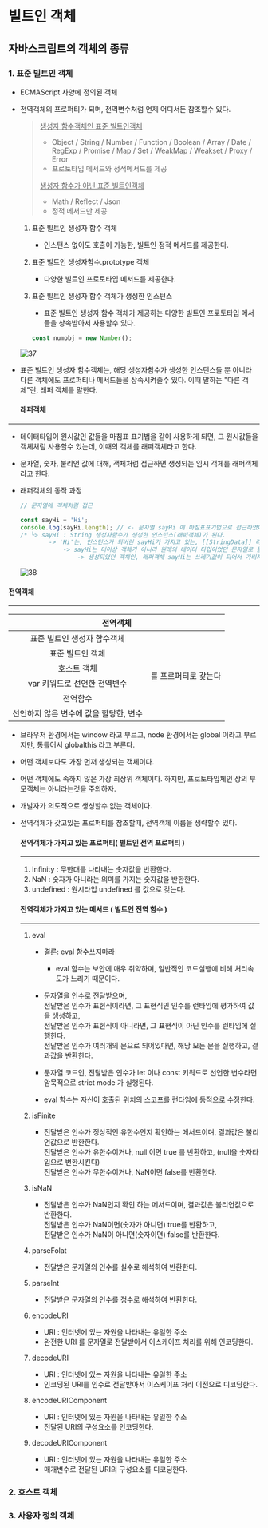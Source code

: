 # 빌트인 객체

## 자바스크립트의 객체의 종류

### 1. 표준 빌트인 객체

- ECMAScript 사양에 정의된 객체

- 전역객체의 프로퍼티가 되며, 전역변수처럼 언제 어디서든 참조할수 있다.

  > <u>생성자 함수객체인 표준 빌트인객체</u>
  >
  > - Object / String / Number / Function / Boolean / Array /  Date / RegExp / Promise / Map / Set / WeakMap / Weakset /  Proxy / Error
  > - 프로토타입 메서드와 정적메서드를 제공
  >
  > <u>생성자 함수가 아닌 표준 빌트인객체</u>
  >
  > - Math / Reflect / Json
  > - 정적 메서드만 제공

  1. 표준 빌트인 생성자 함수 객체
     - 인스턴스 없이도 호출이 가능한, 빌트인 정적 메서드를 제공한다.

  2. 표준 빌트인 생성자함수.prototype 객체
     - 다양한 빌트인 프로토타입 메서드를 제공한다.

  3. 표준 빌트인 생성자 함수 객체가 생성한 인스턴스

     - 표준 빌트인 생성자 함수 객체가 제공하는 다양한 빌트인 프로토타입 메서들을 상속받아서 사용할수 있다.

     ```javascript
     const numobj = new Number();
     ```

  ![37](https://user-images.githubusercontent.com/62126380/95860011-670d9480-0d9a-11eb-8f05-501db96caf70.jpg)

-  표준 빌트인 생성자 함수객체는, 해당 생성자함수가 생성한 인스턴스들 뿐 아니라 다른 객체에도 프로퍼티나 메서드들을 상속시켜줄수 있다. 이때 말하는 "다른 객체"란, 래퍼 객체를 말한다. 

   #### 래퍼객체

  ---

  - 데이터타입이 원시값인 값들을 마침표 표기법을 같이 사용하게 되면, 그 원시값들을 객체처럼 사용할수 있는데, 이때의 객체를 래퍼객체라고 한다.

  - 문자열, 숫자, 불리언 값에 대해, 객체처럼 접근하면 생성되는 임시 객체를 래퍼객체라고 한다.

  - 래퍼객체의 동작 과정

    ```javascript
    // 문자열에 객체처럼 접근
    
    const sayHi = 'Hi'; 
    console.log(sayHi.length); // <- 문자열 sayHi 에 마침표표기법으로 접근하였다. 
    /* └> sayHi : String 생성자함수가 생성한 인스턴스(래퍼객체)가 된다.
     		-> 'Hi'는, 인스턴스가 되버린 sayHi가 가지고 있는, [[StringData]] 라는 내부슬롯의 값으로 저장된다.
            	-> sayHi는 더이상 객체가 아니라 원래의 데이터 타입이었던 문자열로 돌아간다.
            		-> 생성되었던 객체인, 래퍼객체 sayHi는 쓰레기값이 되어서 가비지 컬렉션의 대상이 된다.
    ```

     ![38](https://user-images.githubusercontent.com/62126380/95863017-a342f400-0d9e-11eb-9e28-7fd96f62c66a.jpg) 

  #### 전역객체

  ---

  <table>
      <thead>
      <tr>
        <th colspan=2  align="center" span style="font-weight:bold">전역객체</th>
      </tr>
      </thead>
      <tbody>
      <tr>
        <td align="center">표준 빌트인 생성자 함수객체</td>
          <td rowspan= 6 align="left">를 프로퍼티로 갖는다</td>
          </tr>
  <tr>
  <td align="center">표준 빌트인 객체</td>
          </tr>
  <tr>
  <td align="center">호스트 객체</td>
          </tr>
          <tr>
  <td align="center">var 키워드로 선언한 전역변수</td>
          </tr>
  <tr>
  <td align="center">전역함수</td>
          </tr>
  <tr>
  <td align="center">선언하지 않은 변수에 값을 할당한, 변수</td>
          </tr>
      </tbody>
  </table>

- 브라우저 환경에서는 window 라고 부르고, node 환경에서는 global 이라고 부르지만, 통틀어서 globalthis 라고 부른다.

- 어떤 객체보다도 가장 먼저 생성되는 객체이다. 

- 어떤 객체에도 속하지 않은 가장 최상위 객체이다. 하지만, 프로토타입체인 상의 부모객체는 아니라는것을 주의하자.

- 개발자가 의도적으로 생성할수 없는 객체이다.

- 전역객체가 갖고있는 프로퍼티를 참조할때, 전역객체 이름을 생략할수 있다.

  #### 전역객체가 가지고 있는 프로퍼티( 빌트인 전역 프로퍼티 )

  ---

  1. Infinity : 무한대를 나타내는 숫자값을 반환한다.
  2. NaN : 숫자가 아니라는 의미를 가지는 숫자값을 반환한다.
  3. undefined : 원시타입 undefined 를 값으로 갖는다.

  #### 전역객체가 가지고 있는 메서드 ( 빌트인 전역 함수 )

  ---

  1. eval

     - 결론: eval 함수쓰지마라 
       - eval 함수는 보안에 매우 취약하며, 일반적인 코드실행에 비해 처리속도가 느리기 때문이다. 

     - 문자열을 인수로 전달받으며,<br>전달받은 인수가 표현식이라면, 그 표현식인 인수를 런타임에 평가하여 값을 생성하고,<br>전달받은 인수가 표현식이 아니라면, 그 표현식이 아닌 인수를 런타임에 실행한다. <br>전달받은 인수가 여러개의 문으로 되어있다면, 해당 모든 문을 실행하고, 결과값을 반환한다.
     - 문자열 코드인, 전달받은 인수가 let 이나 const 키워드로 선언한 변수라면 암묵적으로 strict mode 가 실행된다.
     - eval 함수는 자신이 호출된 위치의 스코프를 런타임에 동적으로 수정한다.

  2. isFinite 

     - 전달받은 인수가 정상적인 유한수인지 확인하는 메서드이며, 결과값은 불리언값으로 반환한다.<br>전달받은 인수가 유한수이거나, null 이면 true 를 반환하고, (null을 숫자타입으로 변환시킨다)<br>전달받은 인수가 무한수이거나, NaN이면 false를 반환한다.

  3. isNaN

     - 전달받은 인수가 NaN인지 확인 하는 메서드이며, 결과값은 불리언값으로 반환한다.<br>전달받은 인수가 NaN이면(숫자가 아니면) true를 반환하고,<br>전달받은 인수가 NaN이 아니면(숫자이면) false를 반환한다.

  4. parseFolat

     - 전달받은 문자열의 인수를 실수로 해석하여 반환한다.

  5. parseInt

     - 전달받은 문자열의 인수를 정수로 해석하여 반환한다.

  6. encodeURI

     - URI : 인터넷에 있는 자원을 나타내는 유일한 주소
     - 완전한 URI 를 문자열로 전달받아서 이스케이프 처리를 위해 인코딩한다.

  7. decodeURI

     - URI : 인터넷에 있는 자원을 나타내는 유일한 주소
     - 인코딩된 URI를 인수로 전달받아서 이스케이프 처리 이전으로 디코딩한다.

  8. encodeURIComponent

     - URI : 인터넷에 있는 자원을 나타내는 유일한 주소
     - 전달된 URI의 구성요소를 인코딩한다.

  9. decodeURIComponent

     - URI : 인터넷에 있는 자원을 나타내는 유일한 주소
     - 매개변수로 전달된 URI의 구성요소를 디코딩한다.

### 2. 호스트 객체

### 3. 사용자 정의 객체

